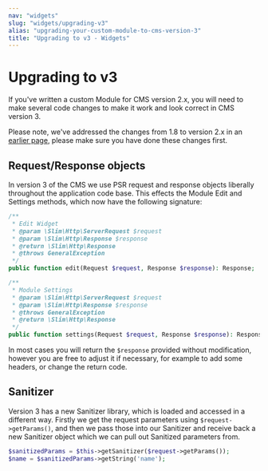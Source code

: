 ```yaml
---
nav: "widgets"
slug: "widgets/upgrading-v3"
alias: "upgrading-your-custom-module-to-cms-version-3"
title: "Upgrading to v3 - Widgets"
---
```


# Upgrading to v3

If you've written a custom Module for CMS version 2.x, you will need to make several code changes to make it work and look correct in CMS version 3.

Please note, we've addressed the changes from 1.8 to version 2.x in an [earlier page](https://xibo.org.uk/docs/developer/upgrading-your-custom-module-to-cms-version-2), please make sure you have done these changes first.

## Request/Response objects
In version 3 of the CMS we use PSR request and response objects liberally throughout the application code base. This effects the Module Edit and Settings methods, which now have the following signature:

```php
/**
 * Edit Widget
 * @param \Slim\Http\ServerRequest $request
 * @param \Slim\Http\Response $response
 * @return \Slim\Http\Response
 * @throws GeneralException
 */
public function edit(Request $request, Response $response): Response;

/**
 * Module Settings
 * @param \Slim\Http\ServerRequest $request
 * @param \Slim\Http\Response $response
 * @throws GeneralException
 * @return \Slim\Http\Response
 */
public function settings(Request $request, Response $response): Response;
```

In most cases you will return the `$response` provided without modification, however you are free to adjust it if necessary, for example to add some headers, or change the return code.


## Sanitizer
Version 3 has a new Sanitizer library, which is loaded and accessed in a different way. Firstly we get the request parameters using `$request->getParams()`, and then we pass those into our Sanitizer and receive back a new Sanitizer object which we can pull out Sanitized parameters from.

```php
$sanitizedParams = $this->getSanitizer($request->getParams());
$name = $sanitizedParams->getString('name');
```